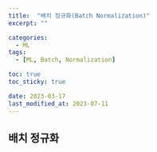 ```yaml
---
title:  "배치 정규화(Batch Normalization)"
excerpt: ""

categories:
  - ML
tags:
  - [ML, Batch, Normalization]

toc: true
toc_sticky: true

date: 2023-03-17
last_modified_at: 2023-07-11
---
```


## 배치 정규화  
